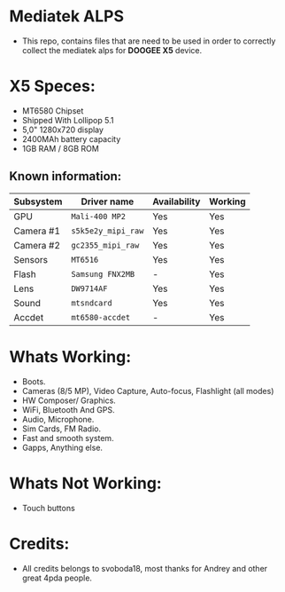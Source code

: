 Mediatek ALPS
=================
- This repo, contains files that are need to be used in order to correctly collect the mediatek alps
  for **DOOGEE X5** device.

# X5 Speces:
- MT6580 Chipset
- Shipped With Lollipop 5.1
- 5,0" 1280x720 display
- 2400MAh battery capacity
- 1GB RAM / 8GB ROM

## Known information:
| Subsystem | Driver name | Availability | Working |
|-----------|-------------|--------------|---------|
| GPU | `Mali-400 MP2` | Yes | Yes |
| Camera #1 | `s5k5e2y_mipi_raw` | Yes | Yes |
| Camera #2 | `gc2355_mipi_raw` | Yes | Yes |
| Sensors | `MT6516` | Yes | Yes |
| Flash | `Samsung FNX2MB` | - | Yes |
| Lens | `DW9714AF` | Yes | Yes |
| Sound | `mtsndcard` | Yes | Yes |
| Accdet | `mt6580-accdet` | - | Yes |

# Whats Working:
- Boots.
- Cameras (8/5 MP), Video Capture, Auto-focus, Flashlight (all modes)
- HW Composer/ Graphics.
- WiFi, Bluetooth And GPS.
- Audio, Microphone.
- Sim Cards, FM Radio.
- Fast and smooth system.
- Gapps, Anything else.

# Whats Not Working:
- Touch buttons

# Credits:
* All credits belongs to svoboda18, most thanks for Andrey and other great 4pda people.
